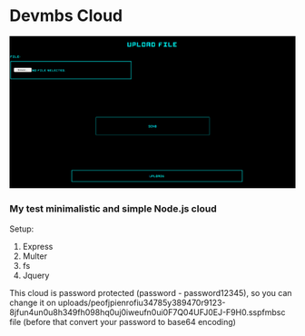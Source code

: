 # Devmbs Cloud
![screenshot](readme.png)
### My test minimalistic and simple  Node.js cloud

Setup:
1. Express
2. Multer
3. fs
4. Jquery

This cloud is password protected (password - password12345), so you can change it on uploads/peofjpienrofiu34785y389470r9123-8jfun4un0u8h349fh098hq0uj0iweufn0ui0F7Q04UFJ0EJ-F9H0.sspfmbsc file (before that convert your password to base64 encoding)
